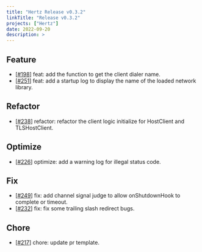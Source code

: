 ```yaml
---
title: "Hertz Release v0.3.2"
linkTitle: "Release v0.3.2"
projects: ["Hertz"]
date: 2022-09-20
description: >
---
```


## Feature

* [[#198](https://github.com/cloudwego/hertz/pull/198)] feat: add the function to get the client dialer name.
* [[#251](https://github.com/cloudwego/hertz/pull/251)] feat: add a startup log to display the name of the loaded network library. 

## Refactor

* [[#238](https://github.com/cloudwego/hertz/pull/238)] refactor: refactor the client logic initialize for HostClient and TLSHostClient. 

## Optimize

* [[#226](https://github.com/cloudwego/hertz/pull/226)] optimize: add a warning log for illegal status code. 

## Fix

* [[#249](https://github.com/cloudwego/hertz/pull/249)] fix: add channel signal judge to allow onShutdownHook to complete or timeout.
* [[#232](https://github.com/cloudwego/hertz/pull/232)] fix: fix some trailing slash redirect bugs. 

## Chore

* [[#217](https://github.com/cloudwego/hertz/pull/217)] chore: update pr template. 

